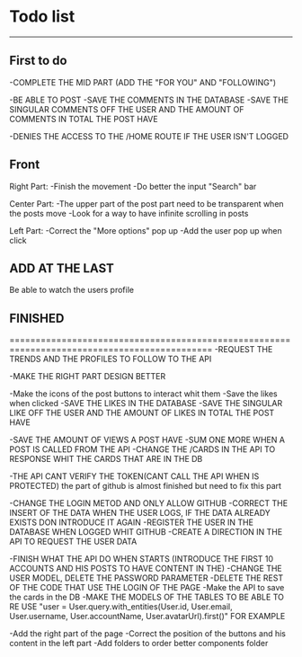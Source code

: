 # Todo list
---------------------------------
## First to do
  -COMPLETE THE MID PART (ADD THE "FOR YOU" AND "FOLLOWING")

  -BE ABLE TO POST
  -SAVE THE COMMENTS IN THE DATABASE
    -SAVE THE SINGULAR COMMENTS OFF THE USER AND THE AMOUNT OF COMMENTS IN TOTAL THE POST HAVE

  -DENIES THE ACCESS TO THE /HOME ROUTE IF THE USER ISN'T LOGGED

## Front
  Right Part:
  -Finish the movement
  -Do better the input "Search" bar

  Center Part:
  -The upper part of the post part need to be transparent when the posts move
  -Look for a way to have infinite scrolling in posts

  Left Part:
  -Correct the "More options" pop up
  -Add the user pop up when click

## ADD AT THE LAST
  Be able to watch the users profile

## FINISHED
=============================================================================================
  -REQUEST THE TRENDS AND THE PROFILES TO FOLLOW TO THE API

  -MAKE THE RIGHT PART DESIGN BETTER

  -Make the icons of the post buttons to interact whit them
    -Save the likes when clicked
  -SAVE THE LIKES IN THE DATABASE
    -SAVE THE SINGULAR LIKE OFF THE USER AND THE AMOUNT OF LIKES IN TOTAL THE POST HAVE

  -SAVE THE AMOUNT OF VIEWS A POST HAVE
    -SUM ONE MORE WHEN A POST IS CALLED FROM THE API
    -CHANGE THE /CARDS IN THE API TO RESPONSE WHIT THE CARDS THAT ARE IN THE DB

  -THE API CANT VERIFY THE TOKEN(CANT CALL THE API WHEN IS PROTECTED) the part of github is almost finished but need to fix this part

  -CHANGE THE LOGIN METOD AND ONLY ALLOW GITHUB
   -CORRECT THE INSERT OF THE DATA WHEN THE USER LOGS, IF THE DATA ALREADY EXISTS DON INTRODUCE IT AGAIN
   -REGISTER THE USER IN THE DATABASE WHEN LOGGED WHIT GITHUB
   -CREATE A DIRECTION IN THE API TO REQUEST THE USER DATA

  -FINISH WHAT THE API DO WHEN STARTS (INTRODUCE THE FIRST 10 ACCOUNTS AND HIS POSTS TO HAVE CONTENT IN THE)
  -CHANGE THE USER MODEL, DELETE THE PASSWORD PARAMETER
  -DELETE THE REST OF THE CODE THAT USE THE LOGIN OF THE PAGE
  -Make the API to save the cards in the DB
  -MAKE THE MODELS OF THE TABLES TO BE ABLE TO RE USE "user = User.query.with_entities(User.id, User.email, User.username, User.accountName, User.avatarUrl).first()" FOR EXAMPLE

-Add the right part of the page
-Correct the position of the buttons and his content in the left part
-Add folders to order better components folder

